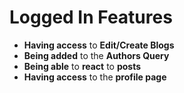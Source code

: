 # Logged In Features

- **Having access** to **Edit/Create Blogs**
- **Being added** to the **Authors Query**
- **Being able** to **react** to **posts**
- **Having access** to the **profile page**
